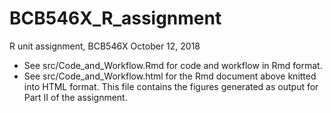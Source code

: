 # BCB546X_R_assignment
R unit assignment, BCB546X
October 12, 2018

- See src/Code_and_Workflow.Rmd for code and workflow in Rmd format. 
- See src/Code_and_Workflow.html for the Rmd document above knitted into HTML format. This file contains the figures generated as output for Part II of the assignment.
